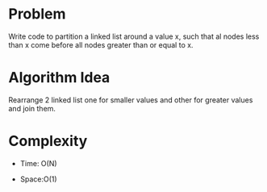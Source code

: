 # Problem

Write code to partition a linked list around a value x, such that al nodes less than x come before all nodes greater than or equal to x.

# Algorithm Idea

Rearrange 2 linked list one for smaller values and other for greater values and join them.

# Complexity

- Time: O(N)

- Space:O(1)
